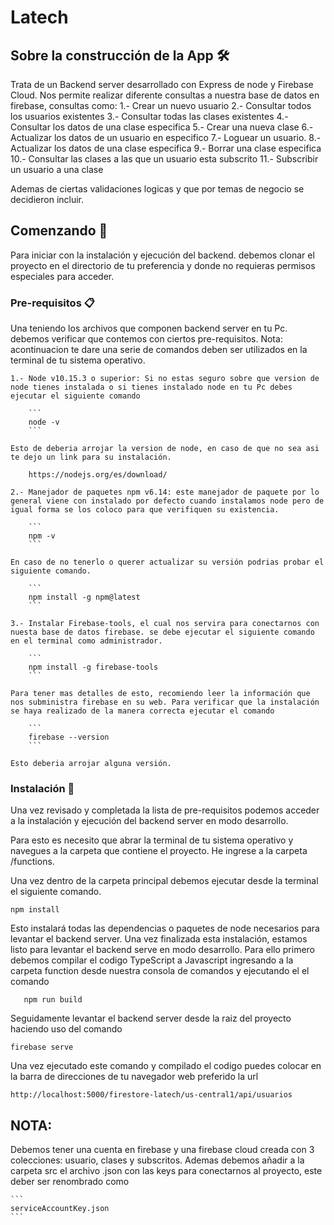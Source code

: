 # Latech

## Sobre la construcción de la App 🛠️

Trata de un Backend server desarrollado con Express de node y Firebase Cloud. Nos permite realizar diferente consultas a nuestra base de datos en firebase, consultas como:
    1.- Crear un nuevo usuario
    2.- Consultar todos los usuarios existentes
    3.- Consultar todas las clases existentes
    4.- Consultar los datos de una clase especifica
    5.- Crear una nueva clase
    6.- Actualizar los datos de un usuario en especifico
    7.- Loguear un usuario.
    8.- Actualizar los datos de una clase especifica
    9.- Borrar una clase especifica
    10.- Consultar las clases a las que un usuario esta subscrito
    11.- Subscribir un usuario a una clase

Ademas de ciertas validaciones logicas y que por temas de negocio se decidieron incluir.


## Comenzando 🚀

Para iniciar con la instalación y ejecución del backend. debemos clonar el proyecto en el directorio de tu preferencia y donde no requieras permisos especiales para acceder.

### Pre-requisitos 📋

Una teniendo los archivos que componen backend server en tu Pc. debemos verificar que contemos con ciertos pre-requisitos. Nota: acontinuacion te dare una serie de comandos deben ser utilizados en la terminal de tu sistema operativo.

    1.- Node v10.15.3 o superior: Si no estas seguro sobre que version de node tienes instalada o si tienes instalado node en tu Pc debes ejecutar el siguiente comando 

        ```
        node -v
        ```

    Esto de deberia arrojar la version de node, en caso de que no sea asi te dejo un link para su instalación. 

        https://nodejs.org/es/download/

    2.- Manejador de paquetes npm v6.14: este manejador de paquete por lo general viene con instalado por defecto cuando instalamos node pero de igual forma se los coloco para que verifiquen su existencia.

        ```
        npm -v
        ```

    En caso de no tenerlo o querer actualizar su versión podrias probar el siguiente comando.

        ```
        npm install -g npm@latest
        ```

    3.- Instalar Firebase-tools, el cual nos servira para conectarnos con nuesta base de datos firebase. se debe ejecutar el siguiente comando en el terminal como administrador.

        ```
        npm install -g firebase-tools
        ```
    
    Para tener mas detalles de esto, recomiendo leer la información que nos subministra firebase en su web. Para verificar que la instalación se haya realizado de la manera correcta ejecutar el comando
        
        ```
        firebase --version
        ```

    Esto deberia arrojar alguna versión.

### Instalación 🔧

Una vez revisado y completada la lista de pre-requisitos podemos acceder a la instalación y ejecución del backend server en modo desarrollo.

Para esto es necesito que abrar la terminal de tu sistema operativo y navegues a la carpeta que contiene el proyecto. He ingrese a la carpeta /functions.

Una vez dentro de la carpeta principal debemos ejecutar desde la terminal el siguiente comando.

    npm install

Esto instalará todas las dependencias o paquetes de node necesarios para levantar el backend server. Una vez finalizada esta instalación, estamos listo para levantar el backend serve en modo desarrollo. Para ello primero debemos compilar el codigo TypeScript a Javascript ingresando a la carpeta function desde nuestra consola de comandos y ejecutando el el comando

```
   npm run build 
```

Seguidamente levantar el backend server desde la raiz del proyecto haciendo uso del comando 

    firebase serve

Una vez ejecutado este comando y compilado el codigo puedes colocar en la barra de direcciones de tu navegador web preferido la url

    http://localhost:5000/firestore-latech/us-central1/api/usuarios


## NOTA:
Debemos tener una cuenta en firebase y una firebase cloud creada con 3 colecciones: usuario, clases y subscritos. Ademas debemos añadir a la carpeta src el archivo .json con las keys para conectarnos al proyecto, este deber ser renombrado como 

    ```
    serviceAccountKey.json
    ```
